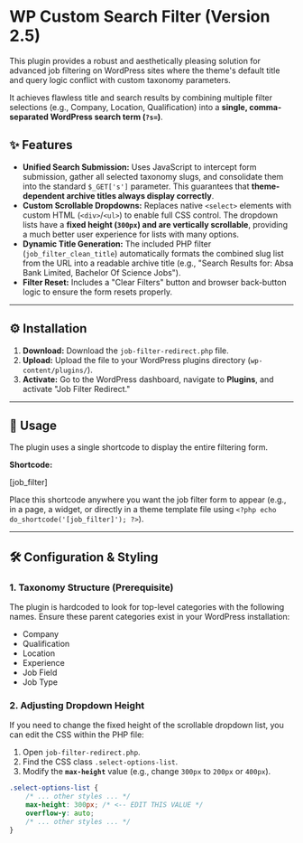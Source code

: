# WP Custom Search Filter (Version 2.5)

This plugin provides a robust and aesthetically pleasing solution for advanced job filtering on WordPress sites where the theme's default title and query logic conflict with custom taxonomy parameters.

It achieves flawless title and search results by combining multiple filter selections (e.g., Company, Location, Qualification) into a **single, comma-separated WordPress search term (`?s=`)**.

## ✨ Features

* **Unified Search Submission:** Uses JavaScript to intercept form submission, gather all selected taxonomy slugs, and consolidate them into the standard `$_GET['s']` parameter. This guarantees that **theme-dependent archive titles always display correctly**.
* **Custom Scrollable Dropdowns:** Replaces native `<select>` elements with custom HTML (`<div>`/`<ul>`) to enable full CSS control. The dropdown lists have a **fixed height (`300px`) and are vertically scrollable**, providing a much better user experience for lists with many options.
* **Dynamic Title Generation:** The included PHP filter (`job_filter_clean_title`) automatically formats the combined slug list from the URL into a readable archive title (e.g., "Search Results for: Absa Bank Limited, Bachelor Of Science Jobs").
* **Filter Reset:** Includes a "Clear Filters" button and browser back-button logic to ensure the form resets properly.

---

## ⚙️ Installation

1.  **Download:** Download the `job-filter-redirect.php` file.
2.  **Upload:** Upload the file to your WordPress plugins directory (`wp-content/plugins/`).
3.  **Activate:** Go to the WordPress dashboard, navigate to **Plugins**, and activate "Job Filter Redirect."

---

## 🚀 Usage

The plugin uses a single shortcode to display the entire filtering form.

**Shortcode:**

[job_filter]

Place this shortcode anywhere you want the job filter form to appear (e.g., in a page, a widget, or directly in a theme template file using `<?php echo do_shortcode('[job_filter]'); ?>`).

---

## 🛠️ Configuration & Styling

### 1. Taxonomy Structure (Prerequisite)

The plugin is hardcoded to look for top-level categories with the following names. Ensure these parent categories exist in your WordPress installation:

* Company
* Qualification
* Location
* Experience
* Job Field
* Job Type

### 2. Adjusting Dropdown Height

If you need to change the fixed height of the scrollable dropdown list, you can edit the CSS within the PHP file:

1.  Open `job-filter-redirect.php`.
2.  Find the CSS class `.select-options-list`.
3.  Modify the **`max-height`** value (e.g., change `300px` to `200px` or `400px`).

```css
.select-options-list {
    /* ... other styles ... */
    max-height: 300px; /* <-- EDIT THIS VALUE */
    overflow-y: auto; 
    /* ... other styles ... */
}
